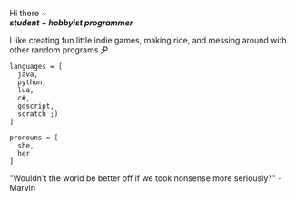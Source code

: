 Hi there ~  
<b><i>student + hobbyist programmer</b></i>  
  
I like creating fun little indie games, making rice, and messing around with other random programs ;P  
  
```
languages = [  
  java,  
  python,  
  lua,  
  c#,  
  gdscript,  
  scratch ;)
]  
  
pronouns = [  
  she,  
  her  
]  
```
  
"Wouldn't the world be better off if we took nonsense more seriously?" - Marvin  
  
